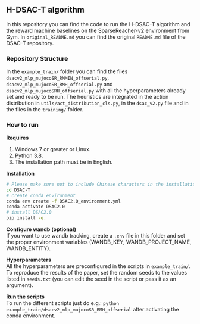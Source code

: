 ## H-DSAC-T algorithm

In this repository you can find the code to run the H-DSAC-T algorithm and the reward machine baselines on the SparseReacher-v2 environment from Gym. In `original_README.md` you can find the original `README.md` file of the DSAC-T repository.

### Repository Structure

  In the `example_train/` folder you can find the files `dsacv2_mlp_mujocoSR_RMMIN_offserial.py`, `dsacv2_mlp_mujocoSR_RMH_offserial.py` and `dsacv2_mlp_mujocoSRH_offserial.py` with all the hyperparameters already set and ready to be run. The heuristics are integrated in the action distribution in `utils/act_distribution_cls.py`, in the `dsac_v2.py` file and in the files in the `training/` folder.

### How to run

   **Requires**
   1. Windows 7 or greater or Linux.
   2. Python 3.8.
   3. The installation path must be in English.

   **Installation**
   ```bash
   # Please make sure not to include Chinese characters in the installation path, as it may result in a failed execution.
   cd DSAC-T
   # create conda environment
   conda env create -f DSAC2.0_environment.yml
   conda activate DSAC2.0
   # install DSAC2.0
   pip install -e.
   ```

   **Configure wandb (optional)** \
   If you want to use wandb tracking, create a `.env` file in this folder and set the proper environment variables (WANDB_KEY, WANDB_PROJECT_NAME, WANDB_ENTITY).

   **Hyperparameters** \
   All the hyperparameters are preconfigured in the scripts in `example_train/`. To reproduce the results of the paper, set the random seeds to the values listed in `seeds.txt` (you can edit the seed in the script or pass it as an argument).

   **Run the scripts** \
   To run the different scripts just do e.g.: `python example_train/dsacv2_mlp_mujocoSR_RMH_offserial` after activating the conda environment.
